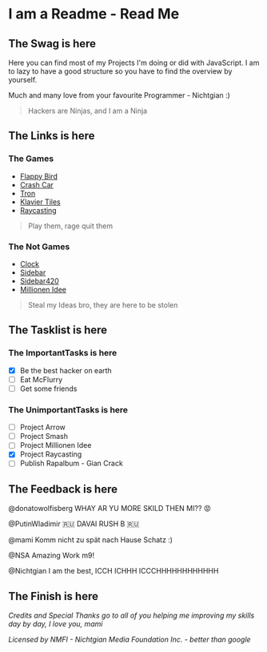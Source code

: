 ﻿# I am a Readme - Read Me

## The Swag is here

Here you can find most of my Projects I'm doing or did with JavaScript. I am to lazy to have a good structure so you have to find the overview by yourself.

Much and many love from your favourite Programmer - Nichtgian :)

> Hackers are Ninjas, and I am a Ninja

## The Links is here

### The Games

- [Flappy Bird](https://nichtgian.github.io/Outdated/Games/Fleppy%20Bird/)
- [Crash Car](https://nichtgian.github.io/Outdated/Games/2dCar/)
- [Tron](https://nichtgian.github.io/Outdated/Games/Tron/Tron%20Güsl/Tron%20-%20Kopie/file/local.html)
- [Klavier Tiles](https://nichtgian.github.io/Outdated/Games/piano/)
- [Raycasting](https://nichtgian.github.io/Outdated/Games/Raycasting/)

> Play them, rage quit them

### The Not Games

- [Clock](https://nichtgian.github.io/Outdated/Components/clock/)
- [Sidebar](https://nichtgian.github.io/Outdated/Components/sidebar/home.html)
- [Sidebar420](https://nichtgian.github.io/Outdated/Components/Material%20Components/Sidebar%20-%20Slide%20in%20from%20Left/)
- [Millionen Idee](https://nichtgian.github.io/Outdated/Components/Millionen%20Idee/)

> Steal my Ideas bro, they are here to be stolen

## The Tasklist is here

### The ImportantTasks is here

- [x] Be the best hacker on earth
- [ ] Eat McFlurry
- [ ] Get some friends

### The UnimportantTasks is here

- [ ] Project Arrow
- [ ] Project Smash
- [ ] Project Millionen Idee
- [x] Project Raycasting
- [ ] Publish Rapalbum -  Gian Crack

## The Feedback is here

@donatowolfisberg WHAY AR YU MORE SKILD THEN MI?? :rage:

@PutinWladimir :ru: DAVAI RUSH B :ru:

@mami Komm nicht zu spät nach Hause Schatz :)

@NSA Amazing Work m9!

@Nichtgian I am the best, ICCH ICHHH ICCCHHHHHHHHHHHH

## The Finish is here

*Credits and Special Thanks  go to all of you helping me improving my skills day by day, I love you, mami*

*Licensed by NMFI - Nichtgian Media Foundation Inc. - better than google*
